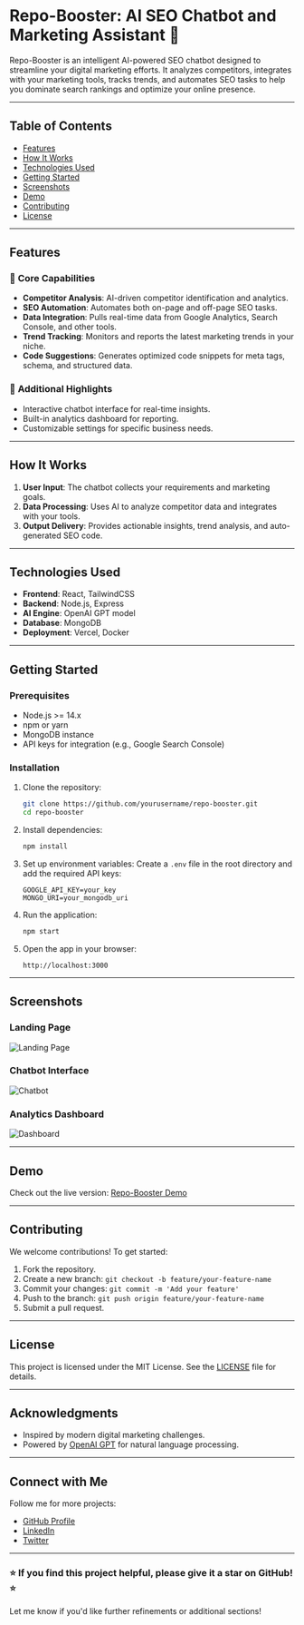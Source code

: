 # Repo-Booster: AI SEO Chatbot and Marketing Assistant 🚀

Repo-Booster is an intelligent AI-powered SEO chatbot designed to streamline your digital marketing efforts. It analyzes competitors, integrates with your marketing tools, tracks trends, and automates SEO tasks to help you dominate search rankings and optimize your online presence.

---

## Table of Contents
- [Features](#features)
- [How It Works](#how-it-works)
- [Technologies Used](#technologies-used)
- [Getting Started](#getting-started)
- [Screenshots](#screenshots)
- [Demo](#demo)
- [Contributing](#contributing)
- [License](#license)

---

## Features
### 🚀 **Core Capabilities**
- **Competitor Analysis**: AI-driven competitor identification and analytics.
- **SEO Automation**: Automates both on-page and off-page SEO tasks.
- **Data Integration**: Pulls real-time data from Google Analytics, Search Console, and other tools.
- **Trend Tracking**: Monitors and reports the latest marketing trends in your niche.
- **Code Suggestions**: Generates optimized code snippets for meta tags, schema, and structured data.

### 🔧 **Additional Highlights**
- Interactive chatbot interface for real-time insights.
- Built-in analytics dashboard for reporting.
- Customizable settings for specific business needs.

---

## How It Works
1. **User Input**: The chatbot collects your requirements and marketing goals.
2. **Data Processing**: Uses AI to analyze competitor data and integrates with your tools.
3. **Output Delivery**: Provides actionable insights, trend analysis, and auto-generated SEO code.

---

## Technologies Used
- **Frontend**: React, TailwindCSS
- **Backend**: Node.js, Express
- **AI Engine**: OpenAI GPT model
- **Database**: MongoDB
- **Deployment**: Vercel, Docker

---

## Getting Started

### Prerequisites
- Node.js >= 14.x
- npm or yarn
- MongoDB instance
- API keys for integration (e.g., Google Search Console)

### Installation
1. Clone the repository:
   ```bash
   git clone https://github.com/yourusername/repo-booster.git
   cd repo-booster
   ```

2. Install dependencies:
   ```bash
   npm install
   ```

3. Set up environment variables:
   Create a `.env` file in the root directory and add the required API keys:
   ```env
   GOOGLE_API_KEY=your_key
   MONGO_URI=your_mongodb_uri
   ```

4. Run the application:
   ```bash
   npm start
   ```

5. Open the app in your browser:
   ```
   http://localhost:3000
   ```

---

## Screenshots
### Landing Page
![Landing Page](https://your-image-url.com/landing-page.png)

### Chatbot Interface
![Chatbot](https://your-image-url.com/chatbot.png)

### Analytics Dashboard
![Dashboard](https://your-image-url.com/dashboard.png)

---

## Demo
Check out the live version: [Repo-Booster Demo](https://your-demo-link.com)

---

## Contributing
We welcome contributions! To get started:
1. Fork the repository.
2. Create a new branch: `git checkout -b feature/your-feature-name`
3. Commit your changes: `git commit -m 'Add your feature'`
4. Push to the branch: `git push origin feature/your-feature-name`
5. Submit a pull request.

---

## License
This project is licensed under the MIT License. See the [LICENSE](LICENSE) file for details.

---

## Acknowledgments
- Inspired by modern digital marketing challenges.
- Powered by [OpenAI GPT](https://openai.com) for natural language processing.

---

## Connect with Me
Follow me for more projects:
- [GitHub Profile](https://github.com/yourusername)
- [LinkedIn](https://linkedin.com/in/yourprofile)
- [Twitter](https://twitter.com/yourhandle)

---

### ⭐ If you find this project helpful, please give it a star on GitHub! ⭐

Let me know if you'd like further refinements or additional sections!